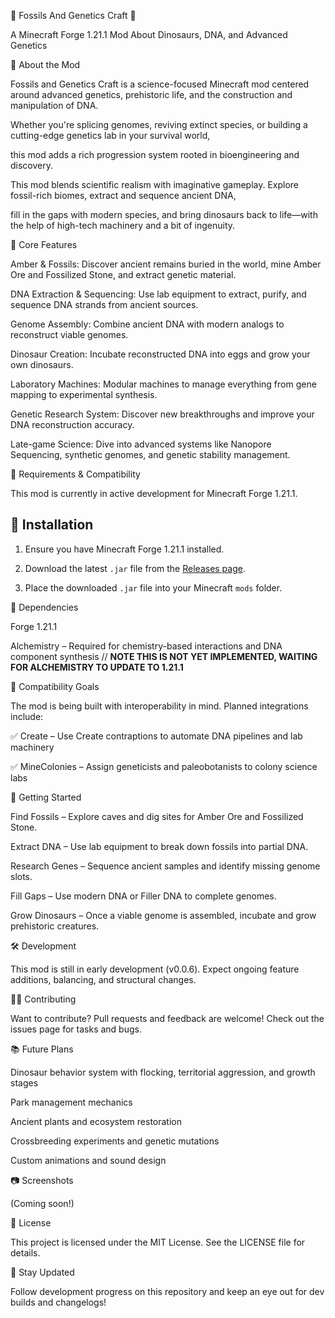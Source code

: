 🧬 Fossils And Genetics Craft 🧬

A Minecraft Forge 1.21.1 Mod About Dinosaurs, DNA, and Advanced Genetics

🔬 About the Mod

Fossils and Genetics Craft is a science-focused Minecraft mod centered around advanced genetics, prehistoric life, and the construction and manipulation of DNA. 

Whether you're splicing genomes, reviving extinct species, or building a cutting-edge genetics lab in your survival world, 

this mod adds a rich progression system rooted in bioengineering and discovery.

This mod blends scientific realism with imaginative gameplay. Explore fossil-rich biomes, extract and sequence ancient DNA, 

fill in the gaps with modern species, and bring dinosaurs back to life—with the help of high-tech machinery and a bit of ingenuity.

🦖 Core Features

Amber & Fossils: Discover ancient remains buried in the world, mine Amber Ore and Fossilized Stone, and extract genetic material.

DNA Extraction & Sequencing: Use lab equipment to extract, purify, and sequence DNA strands from ancient sources.

Genome Assembly: Combine ancient DNA with modern analogs to reconstruct viable genomes.

Dinosaur Creation: Incubate reconstructed DNA into eggs and grow your own dinosaurs.

Laboratory Machines: Modular machines to manage everything from gene mapping to experimental synthesis.

Genetic Research System: Discover new breakthroughs and improve your DNA reconstruction accuracy.

Late-game Science: Dive into advanced systems like Nanopore Sequencing, synthetic genomes, and genetic stability management.

🔧 Requirements & Compatibility

This mod is currently in active development for Minecraft Forge 1.21.1.

## 💾 Installation

1. Ensure you have Minecraft Forge 1.21.1 installed.

2. Download the latest `.jar` file from the [Releases page](link-to-releases-page-if-available).

3. Place the downloaded `.jar` file into your Minecraft `mods` folder.


🧩 Dependencies

Forge 1.21.1

Alchemistry – Required for chemistry-based interactions and DNA component synthesis // **NOTE THIS IS NOT YET IMPLEMENTED, WAITING FOR ALCHEMISTRY TO UPDATE TO 1.21.1**

🤝 Compatibility Goals

The mod is being built with interoperability in mind. Planned integrations include:

✅ Create – Use Create contraptions to automate DNA pipelines and lab machinery

✅ MineColonies – Assign geneticists and paleobotanists to colony science labs

🧪 Getting Started

Find Fossils – Explore caves and dig sites for Amber Ore and Fossilized Stone.

Extract DNA – Use lab equipment to break down fossils into partial DNA.

Research Genes – Sequence ancient samples and identify missing genome slots.

Fill Gaps – Use modern DNA or Filler DNA to complete genomes.

Grow Dinosaurs – Once a viable genome is assembled, incubate and grow prehistoric creatures.

🛠️ Development

This mod is still in early development (v0.0.6). Expect ongoing feature additions, balancing, and structural changes.

🧑‍💻 Contributing

Want to contribute? Pull requests and feedback are welcome! Check out the issues page for tasks and bugs.

📚 Future Plans

Dinosaur behavior system with flocking, territorial aggression, and growth stages

Park management mechanics

Ancient plants and ecosystem restoration

Crossbreeding experiments and genetic mutations

Custom animations and sound design


📷 Screenshots

(Coming soon!)

📄 License

This project is licensed under the MIT License. See the LICENSE file for details.

📢 Stay Updated

Follow development progress on this repository and keep an eye out for dev builds and changelogs!

